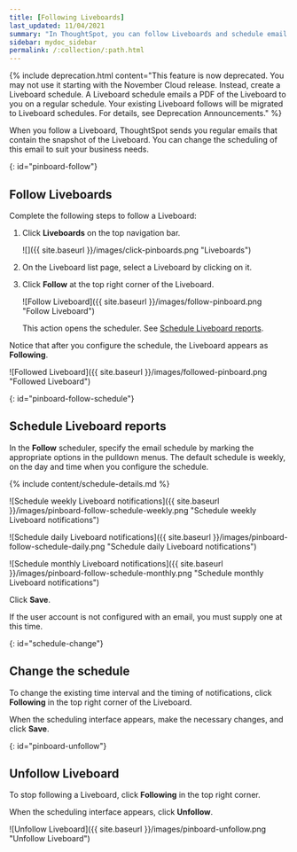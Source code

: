 ```yaml
---
title: [Following Liveboards]
last_updated: 11/04/2021
summary: "In ThoughtSpot, you can follow Liveboards and schedule email notifications to regularly review the visuals that represent dynamic data."
sidebar: mydoc_sidebar
permalink: /:collection/:path.html
---
```


{% include deprecation.html content="This feature is now deprecated. You may not use it starting with the November Cloud release. Instead, create a Liveboard schedule. A Liveboard schedule emails a PDF of the Liveboard to you on a regular schedule. Your existing Liveboard follows will be migrated to Liveboard schedules. For details, see Deprecation Announcements." %}

When you follow a Liveboard, ThoughtSpot sends you regular emails that contain the snapshot of the Liveboard. You can change the scheduling of this email to suit your business needs.

{: id="pinboard-follow"}
## Follow Liveboards

Complete the following steps to follow a Liveboard:

1. Click **Liveboards** on the top navigation bar.

     ![]({{ site.baseurl }}/images/click-pinboards.png "Liveboards")

2. On the Liveboard list page, select a Liveboard by clicking on it.

3. Click **Follow** at the top right corner of the Liveboard.

   ![Follow Liveboard]({{ site.baseurl }}/images/follow-pinboard.png "Follow Liveboard")

   This action opens the scheduler.  See [Schedule Liveboard reports](#pinboard-follow-schedule).

Notice that after you configure the schedule, the Liveboard appears as **Following**.

![Followed Liveboard]({{ site.baseurl }}/images/followed-pinboard.png "Followed Liveboard")

{: id="pinboard-follow-schedule"}
## Schedule Liveboard reports  

In the **Follow** scheduler, specify the email schedule by marking the appropriate options in the pulldown menus. The default schedule is weekly, on the day and time when you configure the schedule.

<!--![Schedule the notifications]({{ site.baseurl }}/images/follow-schedule.png "Schedule the notifications")-->

<!--![Schedule the notifications]({{ site.baseurl }}/images/pinboard-follow-schedule.png "Schedule the notifications")-->

{% include content/schedule-details.md %}

![Schedule weekly Liveboard notifications]({{ site.baseurl }}/images/pinboard-follow-schedule-weekly.png "Schedule weekly Liveboard notifications")

![Schedule daily Liveboard notifications]({{ site.baseurl }}/images/pinboard-follow-schedule-daily.png "Schedule daily Liveboard notifications")

![Schedule monthly Liveboard notifications]({{ site.baseurl }}/images/pinboard-follow-schedule-monthly.png "Schedule monthly Liveboard notifications")

Click **Save**.

If the user account is not configured with an email, you must supply one at this time.

{: id="schedule-change"}
## Change the schedule

To change the existing time interval and the timing of notifications, click **Following** in the top right corner of the Liveboard.

When the scheduling interface appears, make the necessary changes, and click **Save**.

{: id="pinboard-unfollow"}
## Unfollow Liveboard

To stop following a Liveboard, click **Following** in the top right corner.

When the scheduling interface appears, click **Unfollow**.

![Unfollow Liveboard]({{ site.baseurl }}/images/pinboard-unfollow.png "Unfollow Liveboard")

